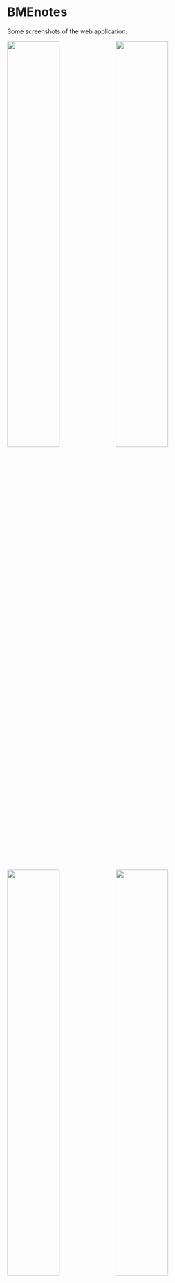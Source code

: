 # BMEnotes

Some screenshots of the web application:
<p float="left">
<img src="/src/main/resources/static/images/sign_in.png" width=49% height=49% />
<img src="/src/main/resources/static/images/sign_up.png" width=49% height=49% />
<img src="/src/main/resources/static/images/home.png" width=49% height=49% />
<img src="/src/main/resources/static/images/iframe.png" width=49% height=49% />
</p>

## How to start application

1. Start Mariadb server as follows:
	- (First time create system tables: run bin/mysql_install_db.exe)
	- To start MariaDB: run bin/mysqld.exe --console
2. Start HeidiSQL (to be able to see what is going on in your database)
3. Start http://localhost:8180/login

## Usage

Step by step tutorial:
1. See ‘How to start the application’ above
2. The server will direct you to the login page
	- Login with existing username and password combination
	- Create an account
3. If the login was successful, you will be directed to the main page.
4. To check user data, click on the user icon on the right
	- You can edit and delete your account here
5. To check the users subjects click on the icon on the left	
	- You can open/delete uploaded materials and add new ones
6. To add new material use the drag&drop icon and follow the instructions

## Implementation

### Database

The database was designed based on the entity-relationship model below. Current implementation relies on one-to-many relation between the tables. Each user has its own subjects (courses), which in turn have their own documents. In the future we plan to expand the database to many-to-many relations in order for the users to be able to browse subjects and documents uploaded by other users, thus enhancing networking (see section Further Development).
<div style="text-align:center"><img src="/src/main/resources/static/images/egyed-kapcsolat.png" width=90% height=90% /></div>
The implementation (ORM) was done in the Spring Boot framework with the help of JPA (Java Persistent API). The connfiguration is done for MariaDB and the HeidiSQL client has been used for supervision and testing purposes. CRUD methods are provided by the repositories for the entity classes.

### Backend

The application is based on Spring Boot with the Maven plugin. For user identification purposes Spring Boot Security is used, while the communication between backend and frontend relies on thymeleaf templates. The basic functionality of the application is incorporated in the controller class and some service classes building on the repositories. The controller handles the requests of the user . It invokes services and repositories in order to process business-related tasks. Results are then added to the model which will be forwarded to the view and processed by the thymeleaf parser. 

Without going through the apllication line-by-line, let's got through the basic functionalities of the application by checking out the controller class and its methods.

The showLogin method returns the login page. The user can switch also to the signup form using JavaScript (see Frontend).
```
@GetMapping("/login")
public String showLogin( Model model) {
	model.addAttribute("user", new User());
	
	return "login";
}
```

This returns the main page of the application. The method showHome gives the current user, its subjects and documents (from the database) to the view with the help of the model.
```
@GetMapping("/")
public String showHome( Model model, Authentication authentication) {
	model.addAttribute("document", new Document());
	
	String username = authentication.getName();
	User user = userRepository.findByUsername(username);
	model.addAttribute("user", user); 
			
	if(subjectRepository.count() > 0) {
		model.addAttribute("subjects", subjectRepository.findAllByUser(user));
	}
	
	if(documentRepository.count() > 0) {
		List<Document> docs = documentService.getFiles();
		model.addAttribute("documents", docs);
	}
			
	
	return "index";
}
```

This method is invoked, when a new user tries to sign up. If the requirements are met, a new instance of the user entity class will be created and the login form will be shown.	
```	
@PostMapping("/adduser")
public String addUser(@Validated User user, BindingResult result) {
	if (result.hasErrors()) {
		return "login";
	}
	
	
	user.setPassword(passwordEncoder.encode(user.getPassword()));
	user.setRole("ROLE_USER");
	userRepository.save(user);
	return "login";
}
```

If a user wants to add a new subject, the subjectSubmit method will find the current logged in user in the database and save a new subject in the corresponding table. Afterwards it redirects to the home page.
```
@PostMapping("/addsubject")
public String subjectSubmit(@Validated @ModelAttribute Subject subject, BindingResult result, Authentication authentication) {
		if (result.hasErrors()) {
			return "index";
		}
	
	String username = authentication.getName();
	User user = userRepository.findByUsername(username);
	subject.setUser(user);    	
	subjectRepository.save(subject);
	return "redirect:/";
}
```

The user can upload documents for every subject. Method uploadToDB will invoke the saveFile method of the DocumentService class, which will add a new record to the Document table for the respective file name, type and content. Finally, the method redirects to the home page.
```
@PostMapping("/upload/db/{id}")
public String uploadToDB(@PathVariable("id") long id, @RequestParam("file") MultipartFile file) {
	Subject subject = subjectRepository.findById(id).orElseThrow(() -> new IllegalArgumentException("Invalid user Id:" + id));
	documentService.saveFile(file, subject);    	
	
	return "redirect:/";
}
```

The next method will delete the current user record from the database (along with the associated subjects and documents). It returns the login page.
```
@GetMapping("/deleteuser/{id}")
public String deleteUser(@PathVariable("id") long id) {
	User user = userRepository.findById(id).orElseThrow(() -> new IllegalArgumentException("Invalid user Id:" + id));
	userRepository.delete(user);

	return "redirect:/login";
}
```

This method will delete the subject with the given id from the database (along with the associated files).
```
@GetMapping("/deletesubject/{id}")
public String deleteSubject(@PathVariable("id") long id) {
	Subject subject = subjectRepository.findById(id).orElseThrow(() -> new IllegalArgumentException("Invalid subject Id:" + id));
	subjectRepository.delete(subject);
	
	return "redirect:/";
}
```

Delete the document having the given id:
```
@GetMapping("/deletedocument/{id}")
public String deleteDocument(@PathVariable("id") long id) {
	Document document = documentRepository.findById(id).orElseThrow(() -> new IllegalArgumentException("Invalid document Id:" + id));
	documentRepository.delete(document);
	
	return "redirect:/";
}
```
The last method receives a filename. It will try to find the document corresponding to the name and if it succeeds, it will return a response entity with the filename in the header and the file in its body (forcing the user's browser to try to display the file inline).
```
@GetMapping("/files/download/{fileName:.+}")
public ResponseEntity downloadFileFromLocal(@PathVariable String fileName) {
	String fileBasePath = "src/main/resources/static/files/";	
	Path path = Paths.get(fileBasePath + fileName);
	Resource resource = null;
	try {
		resource = new UrlResource(path.toUri());
	} catch (MalformedURLException e) {
		e.printStackTrace();
	}
	return ResponseEntity.ok()
			.contentType(MediaType.parseMediaType("application/pdf"))
			.header(HttpHeaders.CONTENT_DISPOSITION, "inline; filename=\"" + resource.getFilename() + "\"")
			.body(resource);
	
}
```

### Frontend

The frontend of the application is mostly based on the following programming languages: HTML, CSS, JS, jQuery. The design of the website was developed in line with the backend and database structure in order the create a clean, easy to use frontend.

There are two main components of the frontend development:
1. Login page
2. Main page

The Main page has a simple structure. In the initial version there are two buttons on the welcome side, one for opening the side menu and the other for user menu.
In the center there is an iframe to display study materials and websites. It is hidden until any material on the navigation bar is focused.

The structure of the side menu using lists.
```
<nav class="sidebar">
  <div class="text"><span class="fas fa-bars"> </span>Menu</div>
  <ul>		
    <li th:each="subject : ${subjects}" th:object="${subject}">
      <a  class="subject-btn" href="#" th:text="*{subjectname}">Subject 2 <span class="fas fa-caret-down"></span></a>
          <ul class="subject-list">
            <li th:each="document : ${documents}" th:if="${document.subject}==${subject}">
            	<a th:text="${document.docname}" th:attr="onclick=|showPdf('${document.docname}')|">Material 2</a>
            	<span title="delete file"><a class="delbtn" onclick="delFunction()" th:href="@{/deletedocument/{id}(id=${document.id})}">X</a></span> 
            </li>			
              <form class="dropzone" th:action="@{/upload/db/{id}(id=${subject.id})}" method="post" enctype="multipart/form-data">
                <input type="file" name="file" th:id="|file${subject.id}|" class="box_file">
                <label class="labelforfile" th:for="|file${subject.id}|"><strong>Drop file here, or click to add</strong></label>
                <div class ="form-btns">                                 
                  <input type="submit" class="subm-btn" value="Upload">
                  <input type="reset" class="subm-btn reset" value="Delete">
                </div>
              </form>
            <li><a class="userbutton del" onclick="delFunction()" th:href="@{/deletesubject/{id}(id=${subject.id})}"> delete subject </a></li>
          </ul>
    </li>
    <li>
        <form class="" th:action="@{/addsubject}" th:object="${subject}" method="post">
         <input type="text" th:name="subjectname" id="subjectname" class="textbox newsubj" placeholder="New subject" >
         <input type="submit" class="plusbutton" value="+">
         <button type="button" class="clIF">Close Material window</button>
        </form>
    </li>
  </ul>
</nav>
```
The most important part of the navigation bar is the file upload, for which drag and drop method was used. The jQuery code is written in the 'document.ready' function. It waits until the browser is completely loaded and then becomes active. Drag and drop events trigger addition or deletion of classes.
```
var droppedFile = false;
var $input    = $("form").find('input[type="file"]'),
    $label    = $("form").find('label');

showPdf = function(pdf){
	var pdf_location = "http://localhost:8180/files/download/"+pdf;
	console.log(pdf_location);
	document.getElementById("iframe").src = pdf_location;
}
showFiles = function(files) {
      $label.text(files[ 0 ].name);
      console.log(files[ 0 ].name);
      console.log(files[0]);
      $(".from-btns").addClass("submit-show");
};

$(document).on('drag dragstart dragend dragover dragenter dragleave drop', function(e) {
    e.preventDefault();
    e.stopPropagation();
});

$('.dropzone').on('dragover', function(){
      $(this).addClass('dragover');
      console.log("drag");
   })
   .on('dragleave', function(){
      $(this).removeClass('dragover');
      console.log("dragleave");
   })
   .on('drop', function(e) {
	 $(this).removeClass('dragover');
	 console.log("drop");
     droppedFiles = e.originalEvent.dataTransfer.files;
     showFiles( droppedFiles );
     $(".form-btns").addClass("submit-show");
  }).on('change', function(e){
    var i = event.srcElement;
    showFiles(i.files);
    $(".form-btns").addClass("submit-show");
  });
$(".reset").click(function(){
  $label.text("Drop file here, or click to add");
  $(".form-btns").removeClass("submit-show");
  $label.show();
  $(form).reset();
});
```
The css files contain all style elements of the Main page and the login pages.

## Further development 

1. Now each user has his own database with his files and profile. It would be useful if he could explore friends, classmates online and they could have shared files.
2. Now each user can add new subjects, but can’t explore courses from friends.
3. The user could see a calendar, where he could see the upcoming events, like conferences
4. There could be online tests for each subject, where the users could test their knowledge.

## Authors

The project was created by students of BME, Faculty of Mechanical Engineering, Mechatronics MSc for the subject "Webes alkalmazások fejlesztése", mentored by Dr. János Hamar.

Developers:
- Anna Bodonhelyi
- Márton Szép
- Márton Cserni
- Ábel Kocsis

## Licence

The used softwares were open source or licenced by BME for academic use.
